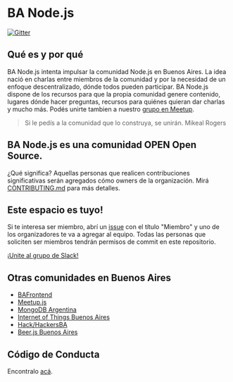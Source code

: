 # BA Node.js

[![Gitter](https://badges.gitter.im/Join%20Chat.svg)](https://gitter.im/banodejs/miembros?utm_source=badge&utm_medium=badge&utm_campaign=pr-badge)

## Qué es y por qué

BA Node.js intenta impulsar la comunidad Node.js en Buenos Aires. La idea nació en charlas entre miembros de la comunidad y por la necesidad de un enfoque descentralizado, dónde todos pueden participar. BA Node.js dispone de los recursos para que la propia comunidad genere contenido, lugares dónde hacer preguntas, recursos para quiénes quieran dar charlas y mucho más. Podés unirte tambien a nuestro [grupo en Meetup][1].

> Si le pedís a la comunidad que lo construya, se unirán. Mikeal Rogers


## BA Node.js es una comunidad OPEN Open Source. 

¿Qué significa? Aquellas personas que realicen contribuciones significativas serán agregados cómo owners de la organización. Mirá [CONTRIBUTING.md][2] para más detalles.

## Este espacio es tuyo!
Si te interesa ser miembro, abrí un [issue][9] con el título "Miembro" y uno de los organizadores te va a agregar al equipo.
Todas las personas que soliciten ser miembros tendrán permisos de commit en este repositorio.

[¡Unite al grupo de Slack!](http://meetupjs.herokuapp.com/)

## Otras comunidades en Buenos Aires
- [BAFrontend][4]
- [Meetup.js][5]
- [MongoDB Argentina][6]
- [Internet of Things Buenos Aires][7]
- [Hack/HackersBA][8]
- [Beer.js Buenos Aires][10]

## Código de Conducta
Encontralo [acá][3].

[1]: http://www.meetup.com/BANode-Meetup/
[2]: https://github.com/banodejs/miembros/blob/master/CONTRIBUTING.md
[3]: https://github.com/banodejs/miembros/blob/master/CONDUCT.md
[4]: http://www.meetup.com/BAFrontend/
[5]: http://www.meetup.com/Meetup-js/
[6]: http://www.meetup.com/MongoDB-Argentina/
[7]: http://www.meetup.com/IoT-Buenos-Aires/
[8]: http://www.meetup.com/HacksHackersBA/
[9]: https://github.com/banodejs/miembros/issues/new
[10]: http://www.meetup.com/Beer-js-Buenos-Aires
